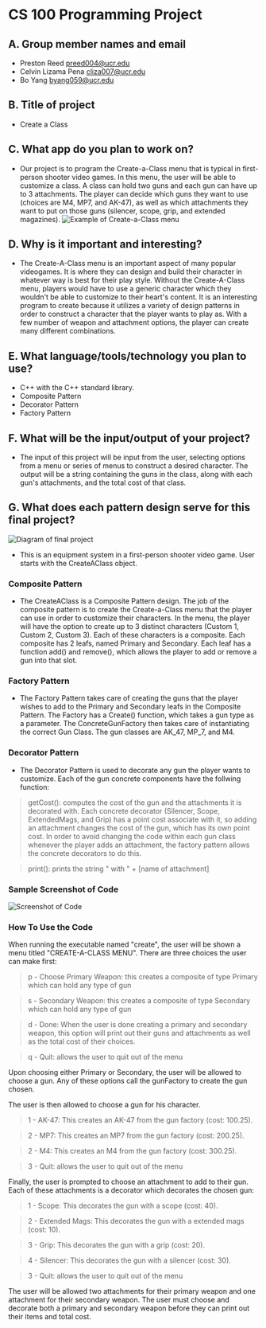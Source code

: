 # CS 100 Programming Project

## A. Group member names and email
* Preston Reed			preed004@ucr.edu
* Celvin Lizama Pena 		cliza007@ucr.edu
* Bo Yang               	byang059@ucr.edu

## B. Title of project
* Create a Class

## C. What app do you plan to work on? 
* Our project is to program the Create-a-Class menu that is typical in first-person shooter video games. In this menu, the user will be able to customize a class. A class can hold two guns and each gun can have up to 3 attachments. The player can decide which guns they want to use (choices are M4, MP7, and AK-47), as well as which attachments they want to put on those guns (silencer, scope, grip, and extended magazines). 
![Example of Create-a-Class menu](https://github.com/cs100/final-project-diversity-squad/blob/master/images/CreateAClass.png?raw=true)

## D. Why is it important and interesting?
* The Create-A-Class menu is an important aspect of many popular videogames. It is where they can design and build their character in whatever way is best for their play style. Without the Create-A-Class menu, players would have to use a generic character which they wouldn't be able to customize to their heart's content. It is an interesting program to create because it utilizes a variety of design patterns in order to construct a character that the player wants to play as. With a few number of weapon and attachment options, the player can create many different combinations.

## E. What language/tools/technology you plan to use?
* C++ with the C++ standard library.
* Composite Pattern
* Decorator Pattern
* Factory Pattern

## F. What will be the input/output of your project?
* The input of this project will be input from the user, selecting options from a menu or series of menus to construct a desired character. The output will be a string containing the guns in the class, along with each gun's attachments, and the total cost of that class.

## G. What does each pattern design serve for this final project?
![Diagram of final project](https://github.com/cs100/final-project-diversity-squad/blob/master/images/diagram.png?raw=true) 

* This is an equipment system in a first-person shooter video game. User starts with the CreateAClass object. 

### Composite Pattern
* The CreateAClass is a Composite Pattern design. The job of the composite pattern is to create the Create-a-Class menu that the player can use in order to customize their characters. In the menu, the player will have the option to create up to 3 distinct characters (Custom 1, Custom 2, Custom 3). Each of these characters is a composite. Each composite has 2 leafs, named Primary and Secondary. Each leaf has a function add() and remove(), which allows the player to add or remove a gun into that slot. 

### Factory Pattern
* The Factory Pattern takes care of creating the guns that the player wishes to add to the Primary and Secondary leafs in the Composite Pattern. The Factory has a Create() function, which takes a gun type as a parameter. The ConcreteGunFactory then takes care of instantiating the correct Gun Class. The gun classes are AK_47, MP_7,
and M4.
 
 ### Decorator Pattern
* The Decorator Pattern is used to decorate any gun the player wants to customize. Each of the gun concrete components have the follwing function: 
> getCost(): computes the cost of the gun and the attachments it is decorated with.
Each concrete decorator (Silencer, Scope, ExtendedMags, and Grip) has a point cost associate with it, so adding an attachment changes the cost of the gun, which has its own point cost. In order to avoid changing the code within each gun class whenever the player adds an attachment, the factory pattern allows the concrete decorators to do this.

> print(): prints the string " with " + \[name of attachment\]

### Sample Screenshot of Code
![Screenshot of Code](https://github.com/cs100/final-project-diversity-squad/blob/master/images/SampleInputOutput.png)

### How To Use the Code
When running the executable named "create", the user will be shown a menu titled "CREATE-A-CLASS MENU". There are three choices the user can make first:
> p - Choose Primary Weapon: this creates a composite of type Primary which can hold any type of gun

> s - Secondary Weapon: this creates a composite of type Secondary which can hold any type of gun

> d - Done: When the user is done creating a primary and secondary weapon, this option will print out their guns and attachments as well as the total cost of their choices.

> q - Quit: allows the user to quit out of the menu

Upon choosing either Primary or Secondary, the user will be allowed to choose a gun. Any of these options call the gunFactory to create the gun chosen.

The user is then allowed to choose a gun for his character.
> 1 - AK-47: This creates an AK-47 from the gun factory (cost: 100.25).

> 2 - MP7: This creates an MP7 from the gun factory (cost: 200.25).

> 2 - M4: This creates an M4 from the gun factory (cost: 300.25).

> 3 - Quit: allows the user to quit out of the menu 

Finally, the user is prompted to choose an attachment to add to their gun. Each of these attachments is a decorator which decorates the chosen gun:

> 1 - Scope: This decorates the gun with a scope (cost: 40).

> 2 - Extended Mags: This decorates the gun with a extended mags (cost: 10).

> 3 - Grip: This decorates the gun with a grip (cost: 20).

> 4 - Silencer: This decorates the gun with a silencer (cost: 30).

> 3 - Quit: allows the user to quit out of the menu

The user will be allowed two attachments for their primary weapon and one attachment for their secondary weapon. The user must choose and decorate both a primary and secondary weapon before they can print out their items and total cost.


